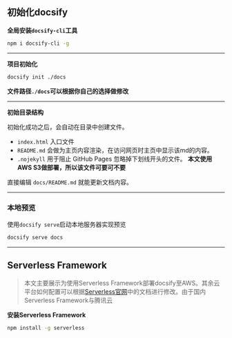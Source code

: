 ## 初始化docsify

**全局安装`docsify-cli`工具**

```bash
npm i docsify-cli -g
```

---



**项目初始化**

```bash
docsify init ./docs
```

**文件路径`./docs`可以根据你自己的选择做修改**

---

**初始目录结构**

初始化成功之后，会自动在目录中创建文件。

- `index.html` 入口文件
- `README.md` 会做为主页内容渲染，在访问网页时主页中显示该md的内容。
- `.nojekyll` 用于阻止 GitHub Pages 忽略掉下划线开头的文件。 **本文使用AWS S3做部署，所以该文件可要可不要**

直接编辑 `docs/README.md` 就能更新文档内容。

---



### 本地预览

使用`docsify serve`启动本地服务器实现预览

```bash
docsify serve docs
```

---



## Serverless Framework

> 本文主要展示为使用Serverless Framework部署docsify至AWS。其余云平台如何配置可以根据[Serverless官网](https://www.serverless.com/)中的文档进行修改。由于国内Serverless Framework与腾讯云

**安装Serverless Framework**

```bash
npm install -g serverless
```

